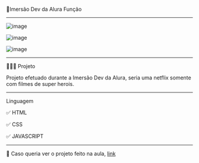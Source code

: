 🚀Imersão Dev da Alura Função
****************************************************************************************************

![image](https://user-images.githubusercontent.com/72118415/165871667-03c52eb3-7546-4cc0-a796-68f54aeab4df.png)


![image](https://user-images.githubusercontent.com/72118415/165871696-ee5ac527-7856-4f4a-91e0-461e0a282ead.png)

![image](https://user-images.githubusercontent.com/72118415/165871719-d991069e-8216-466e-a38d-e9cfdf878b22.png)

****************************************************************************************************
👩🏻‍💻 Projeto

Projeto efetuado durante a Imersão Dev da Alura, seria uma netflix somente com filmes 
de super herois.

**************************************************************************************************
Linguagem

✅ HTML

✅ CSS

✅ JAVASCRIPT

*****************************************************************************************************
💌 Caso queria ver o projeto feito na aula, [link](https://codepen.io/chritianegozza/full/abpBXXp)
